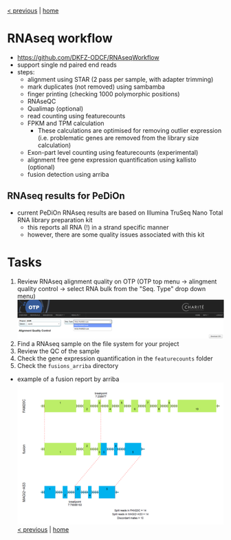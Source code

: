 [< previous](cna.md)  |  [home](README.md) 

# RNAseq workflow

- https://github.com/DKFZ-ODCF/RNAseqWorkflow
- support single nd paired end reads
- steps:
    - alignment using STAR (2 pass per sample, with adapter trimming)
    - mark duplicates (not removed) using sambamba
    - finger printing (checking 1000 polymorphic positions)
    - RNAseQC
    - Qualimap (optional)
    - read counting using featurecounts
    - FPKM and TPM calculation
         - These calculations are optimised for removing outlier expression (i.e. problematic genes are removed from the library size calculation)
    - Exon-part level counting using featurecounts (experimental)
    - alignment free gene expression quantification using kallisto (optional)
    - fusion detection using arriba
    
## RNAseq results for PeDiOn
- current PeDiOn RNAseq results are based on Illumina TruSeq Nano Total RNA library preparation kit
     - this reports all RNA (!) in a strand specific manner
     - however, there are some quality issues associated with this kit

# Tasks
1. Review RNAseq alignment quality on OTP (OTP top menu -> alingment quality control -> select RNA bulk from the "Seq. Type" drop down menu)
![](RNAseq_alignments.png)
2. Find a RNAseq sample on the file system for your project
3. Review the QC of the sample
4. Check the gene expression quantification in the `featurecounts` folder
5. Check the  `fusions_arriba` directory
 - example of a fusion report by arriba
![](arriba_fusions.png)
[< previous](cna.md)  |  [home](README.md)  

